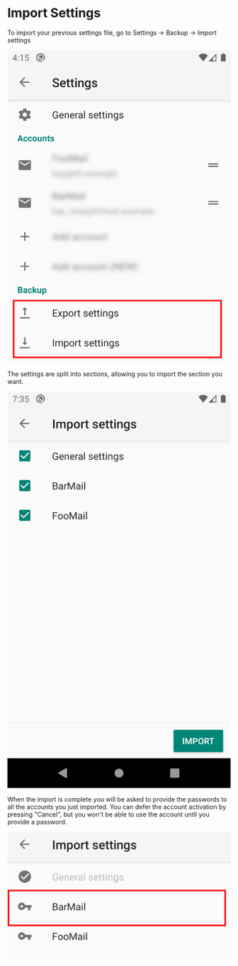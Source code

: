 # Import Settings 

To import your previous settings file, go to Settings -> Backup -> Import settings

![Import/Export Menu](img/settings_import_export_menu.png)

The settings are split into sections, allowing you to import the section you want.

![Import Selection](img/settings_import_selection.png)

When the import is complete you will be asked to provide the passwords to all the accounts you just imported. You can 
defer the account activation by pressing "Cancel", but you won't be able to use the account until you provide a 
password.

![Import Selection](img/settings_import_activate_account.png)
